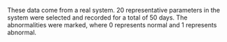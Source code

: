 These data come from a real system. 20 representative parameters in the system were selected and recorded for a total of 50 days. The abnormalities were marked, where 0 represents normal and 1 represents abnormal. 
